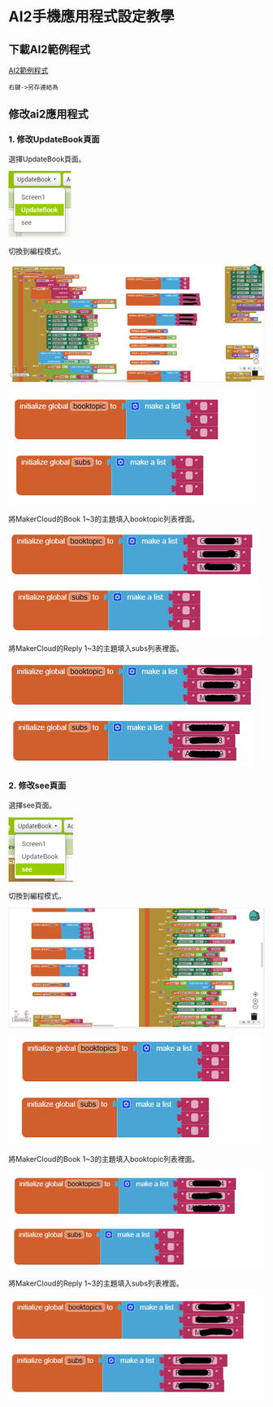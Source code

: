 # AI2手機應用程式設定教學

## 下載AI2範例程式

[AI2範例程式](booksharing_edu_samplecode.aia)

    右鍵->另存連結為

## 修改ai2應用程式

### 1. 修改UpdateBook頁面

選擇UpdateBook頁面。

![](./images/updatebook.png)

切換到編程模式。

![](./images/app2.png)

![](./images/app3.png)

將MakerCloud的Book 1~3的主題填入booktopic列表裡面。

![](./images/app4.png)

將MakerCloud的Reply 1~3的主題填入subs列表裡面。

![](./images/app5.png)

### 2. 修改see頁面

選擇see頁面。

![](./images/see.png)

切換到編程模式。

![](./images/app6.png)

![](./images/app7.png)

將MakerCloud的Book 1~3的主題填入booktopic列表裡面。

![](./images/app8.png)

將MakerCloud的Reply 1~3的主題填入subs列表裡面。

![](./images/app9.png)